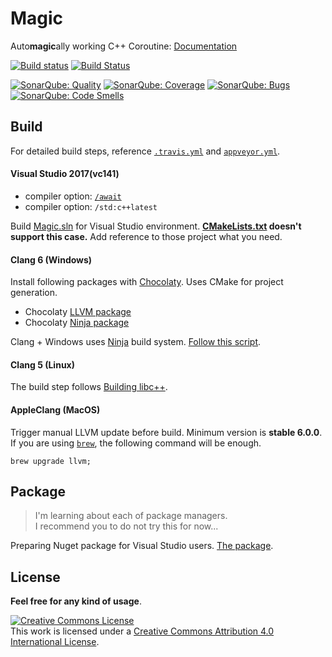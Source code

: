 # Magic
Auto**magic**ally working C++ Coroutine: [Documentation](https://github.com/luncliff/Magic/wiki)

[![Build status](https://ci.appveyor.com/api/projects/status/9eoy07qfxxqghop3?svg=true)](https://ci.appveyor.com/project/luncliff/magic) [![Build Status](https://travis-ci.org/luncliff/Magic.svg)](https://travis-ci.org/luncliff/Magic)

[![SonarQube: Quality](https://sonarcloud.io/api/project_badges/measure?project=cppmagic&metric=alert_status)](https://sonarcloud.io/dashboard?id=cppmagic)
[![SonarQube: Coverage](https://sonarcloud.io/api/project_badges/measure?project=cppmagic&metric=coverage)](https://sonarcloud.io/dashboard?id=cppmagic)
[![SonarQube: Bugs](https://sonarcloud.io/api/project_badges/measure?project=cppmagic&metric=bugs)](https://sonarcloud.io/dashboard?id=cppmagic)
[![SonarQube: Code Smells](https://sonarcloud.io/api/project_badges/measure?project=cppmagic&metric=code_smells)](https://sonarcloud.io/dashboard?id=cppmagic)


## Build
For detailed build steps, reference [`.travis.yml`](/.travis.yml) and [`appveyor.yml`](/appveyor.yml).

#### Visual Studio 2017(vc141)
  - compiler option: [`/await`](https://blogs.msdn.microsoft.com/vcblog/2015/04/29/more-about-resumable-functions-in-c/) 
  - compiler option: `/std:c++latest`

Build [Magic.sln](./Magic.sln) for Visual Studio environment. **[CMakeLists.txt](./CMakeLists.txt#L15) doesn't support this case.** Add reference to those project what you need.

#### Clang 6 (Windows) 
Install following packages with [Chocolaty](https://chocolatey.org/). Uses CMake for project generation.
  - Chocolaty [LLVM package](https://chocolatey.org/packages/llvm)
  - Chocolaty [Ninja package](https://chocolatey.org/packages/ninja)

Clang + Windows uses [Ninja](https://ninja-build.org/) build system. [Follow this script](./appveyor.yml#L82).

#### Clang 5 (Linux)
The build step follows [Building libc++](https://libcxx.llvm.org/docs/BuildingLibcxx.html).

#### AppleClang (MacOS)
Trigger manual LLVM update before build. Minimum version is **stable 6.0.0**. If you are using [`brew`](https://brew.sh/index), the following command will be enough.

```console
brew upgrade llvm;
```

## Package
> I'm learning about each of package managers.   
> I recommend you to do not try this for now...

Preparing Nuget package for Visual Studio users. [The package](https://www.nuget.org/packages/CppMagic/).

## License 
**Feel free for any kind of usage**.

<a rel="license" href="http://creativecommons.org/licenses/by/4.0/"><img alt="Creative Commons License" style="border-width:0" src="https://i.creativecommons.org/l/by/4.0/88x31.png" /></a><br />This work is licensed under a <a rel="license" href="http://creativecommons.org/licenses/by/4.0/">Creative Commons Attribution 4.0 International License</a>.
